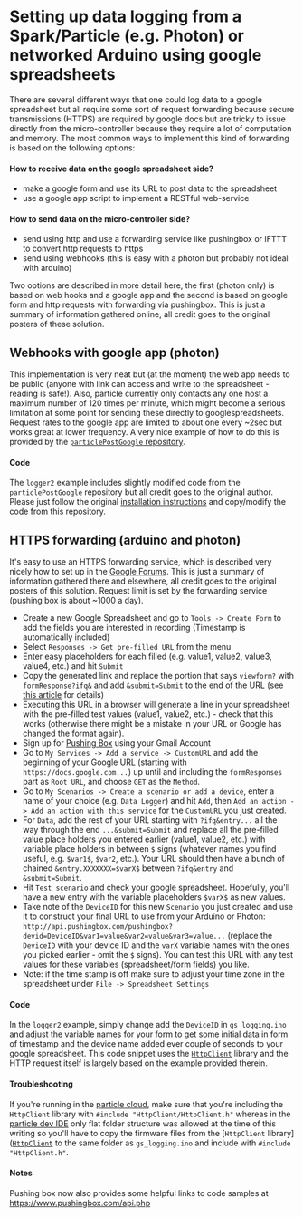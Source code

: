 # Setting up data logging from a Spark/Particle (e.g. Photon) or networked Arduino using google spreadsheets

There are several different ways that one could log data to a google spreadsheet but all require some sort of request forwarding because secure transmissions (HTTPS) are required by google docs but are tricky to issue directly from the micro-controller because they require a lot of computation and memory. The most common ways to implement this kind of forwarding is based on the following options:

#### How to receive data on the google spreadsheet side?
 - make a google form and use its URL to post data to the spreadsheet
 - use a google app script to implement a RESTful web-service

#### How to send data on the micro-controller side?
 - send using http and use a forwarding service like pushingbox or IFTTT to convert http requests to https
 - send using webhooks (this is easy with a photon but probably not ideal with arduino)

Two options are described in more detail here, the first (photon only) is based on web hooks and a google app and the second is based on google form and http requests with forwarding via pushingbox. This is just a summary of information gathered online, all credit goes to the original posters of these solution.

## Webhooks with google app (photon)

This implementation is very neat but (at the moment) the web app needs to be public (anyone with link can access and write to the spreadsheet - reading is safe!). Also, particle currently only contacts any one host a maximum number of 120 times per minute, which might become a serious limitation at some point for sending these directly to googlespreadsheets. Request rates to the google app are limited to about one every ~2sec but works great at lower frequency. A very nice example of how to do this is provided by the [`particlePostGoogle` repository](https://github.com/deancs/particlePostGoogle).

#### Code

The `logger2` example includes slightly modified code from the `particlePostGoogle` repository but all credit goes to the original author. Please just follow the original [installation instructions](https://github.com/deancs/particlePostGoogle) and copy/modify the code from this repository.

## HTTPS forwarding (arduino and photon)

It's easy to use an HTTPS forwarding service, which is described very nicely how to set up in the [Google Forums](https://productforums.google.com/forum/#!topic/docs/f4hJKF1OQOw). This is just a summary of information gathered there and elsewhere, all credit goes to the original posters of this solution. Request limit is set by the forwarding service (pushing box is about ~1000 a day).

 - Create a new Google Spreadsheet and go to `Tools -> Create Form` to add the fields you are interested in recording (Timestamp is automatically included)
 - Select `Responses -> Get pre-filled URL` from the menu
 - Enter easy placeholders for each filled (e.g. value1, value2, value3, value4, etc.) and hit `Submit`
 - Copy the generated link and replace the portion that says `viewform?` with `formResponse?ifq&` and add `&submit=Submit` to the end of the URL (see [this article](http://justingale.com/2013/09/url-tricks-for-google-forms-pre-populate-and-automatically-submitting-responses/) for details)
 - Executing this URL in a browser will generate a line in your spreadsheet with the pre-filled test values (value1, value2, etc.) - check that this works (otherwise there might be a mistake in your URL or Google has changed the format again).
 - Sign up for [Pushing Box](https://www.pushingbox.com) using your Gmail Account
 - Go to `My Services -> Add a service -> CustomURL` and add the beginning of your Google URL (starting with `https://docs.google.com...`) up until and including the `formResponses` part as `Root URL`, and choose `GET` as the `Method`.
 - Go to `My Scenarios -> Create a scenario or add a device`, enter a name of your choice (e.g. `Data Logger`) and hit `Add`, then `Add an action -> Add an action with this service` for the `CustomURL` you just created.
 - For `Data`, add the rest of your URL starting with `?ifq&entry...` all the way through the end `...&submit=Submit` and replace all the pre-filled value place holders you entered earlier (value1, value2, etc.) with variable place holders in between `$` signs (whatever names you find useful, e.g. `$var1$`, `$var2`, etc.). Your URL should then have a bunch of chained `&entry.XXXXXXX=$varX$` between `?ifq&entry` and `&submit=Submit`.
 - Hit `Test scenario` and check your google spreadsheet. Hopefully, you'll have a new entry with the variable placeholders `$varX$` as new values.
 - Take note of the `DeviceID` for this new `Scenario` you just created and use it to construct your final URL to use from your Arduino or Photon: `http://api.pushingbox.com/pushingbox?devid=DeviceID&var1=value&var2=value&var3=value...` (replace the `DeviceID` with your device ID and the `varX` variable names with the ones you picked earlier - omit the `$` signs). You can test this URL with any test values for these variables (spreadsheet/form fields) you like.
  - Note: if the time stamp is off make sure to adjust your time zone in the spreadsheet under `File -> Spreadsheet Settings`

#### Code

In the `logger2` example, simply change add the `DeviceID` in `gs_logging.ino` and adjust the variable names for your form to get some initial data in form of timestamp and the device name added ever couple of seconds to your google spreadsheet. This code snippet uses the [`HttpClient`](https://github.com/nmattisson/HttpClient) library and the HTTP request itself is largely based on the example provided therein.

#### Troubleshooting

If you're running in the [particle cloud](https://build.particle.io), make sure that you're including the `HttpClient` library with `#include "HttpClient/HttpClient.h"` whereas in the [particle dev IDE](https://www.particle.io/dev) only flat folder structure was allowed at the time of this writing so you'll have to copy the firmware files from the [`HttpClient` library]([`HttpClient`](https://github.com/nmattisson/HttpClient) to the same folder as `gs_logging.ino` and include with `#include "HttpClient.h"`.

#### Notes

Pushing box now also provides some helpful links to code samples at https://www.pushingbox.com/api.php
